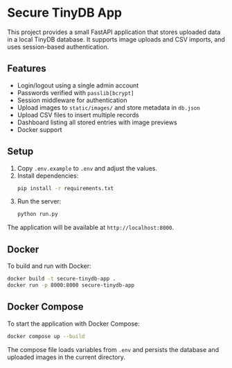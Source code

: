 # Secure TinyDB App

This project provides a small FastAPI application that stores uploaded data in a local TinyDB database. It supports image uploads and CSV imports, and uses session-based authentication.

## Features

- Login/logout using a single admin account
- Passwords verified with `passlib[bcrypt]`
- Session middleware for authentication
- Upload images to `static/images/` and store metadata in `db.json`
- Upload CSV files to insert multiple records
- Dashboard listing all stored entries with image previews
- Docker support

## Setup

1. Copy `.env.example` to `.env` and adjust the values.
2. Install dependencies:
   ```bash
   pip install -r requirements.txt
   ```
3. Run the server:
   ```bash
   python run.py
   ```

The application will be available at `http://localhost:8000`.

## Docker

To build and run with Docker:

```bash
docker build -t secure-tinydb-app .
docker run -p 8000:8000 secure-tinydb-app
```

## Docker Compose

To start the application with Docker Compose:

```bash
docker compose up --build
```

The compose file loads variables from `.env` and persists the database and uploaded images in the current directory.
